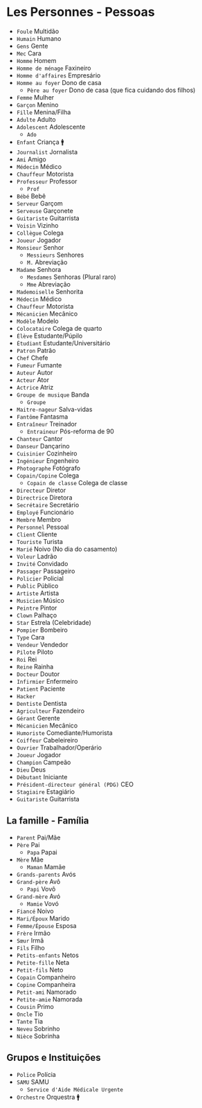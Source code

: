 # Les Personnes - Pessoas

-   `Foule` Multidão
-   `Humain` Humano
-   `Gens` Gente
-   `Mec` Cara
-   `Homme` Homem
-   `Homme de ménage` Faxineiro
-   `Homme d'affaires` Empresário
-   `Homme au foyer` Dono de casa
    -   `Père au foyer` Dono de casa (que fica cuidando dos filhos)
-   `Femme` Mulher
-   `Garçon` Menino
-   `Fille` Menina/Filha
-   `Adulte` Adulto
-   `Adolescent` Adolescente
    -   `Ado`
-   `Enfant` Criança 🚹
-   `Journalist` Jornalista
-   `Ami` Amigo
-   `Médecin` Médico
-   `Chauffeur` Motorista
-   `Professeur` Professor
    -   `Prof`
-   `Bébé` Bebê
-   `Serveur` Garçom
-   `Serveuse` Garçonete
-   `Guitariste` Guitarrista
-   `Voisin` Vizinho
-   `Collègue` Colega
-   `Joueur` Jogador
-   `Monsieur` Senhor
    -   `Messieurs` Senhores
    -   `M.` Abreviação
-   `Madame` Senhora
    -   `Mesdames` Senhoras (Plural raro)
    -   `Mme` Abreviação
-   `Mademoiselle` Senhorita
-   `Médecin` Médico
-   `Chauffeur` Motorista
-   `Mécanicien` Mecânico
-   `Modèle` Modelo
-   `Colocataire` Colega de quarto
-   `Élève` Estudante/Púpilo
-   `Étudiant` Estudante/Universitário
-   `Patron` Patrão
-   `Chef` Chefe
-   `Fumeur` Fumante
-   `Auteur` Autor
-   `Acteur` Ator
-   `Actrice` Atriz
-   `Groupe de musique` Banda
    -   `Groupe`
-   `Maitre-nageur` Salva-vidas
-   `Fantôme` Fantasma
-   `Entraîneur` Treinador
    -   `Entraineur` Pós-reforma de 90
-   `Chanteur` Cantor
-   `Danseur` Dançarino
-   `Cuisinier` Cozinheiro
-   `Ingénieur` Engenheiro
-   `Photographe` Fotógrafo
-   `Copain/Copine` Colega
    -   `Copain de classe` Colega de classe
-   `Directeur` Diretor
-   `Directrice` Diretora
-   `Secrétaire` Secretário
-   `Employé` Funcionário
-   `Membre` Membro
-   `Personnel` Pessoal
-   `Client` Cliente
-   `Touriste` Turista
-   `Marié` Noivo (No dia do casamento)
-   `Voleur` Ladrão
-   `Invité` Convidado
-   `Passager` Passageiro
-   `Policier` Policial
-   `Public` Público
-   `Artiste` Artista
-   `Musicien` Músico
-   `Peintre` Pintor
-   `Clown` Palhaço
-   `Star` Estrela (Celebridade)
-   `Pompier` Bombeiro
-   `Type` Cara
-   `Vendeur` Vendedor
-   `Pilote` Piloto
-   `Roi` Rei
-   `Reine` Rainha
-   `Docteur` Doutor
-   `Infirmier` Enfermeiro
-   `Patient` Paciente
-   `Hacker`
-   `Dentiste` Dentista
-   `Agriculteur` Fazendeiro
-   `Gérant` Gerente
-   `Mécanicien` Mecânico
-   `Humoriste` Comediante/Humorista
-   `Coiffeur` Cabeleireiro
-   `Ouvrier` Trabalhador/Operário
-   `Joueur` Jogador
-   `Champion` Campeão
-   `Dieu` Deus
-   `Débutant` Iniciante
-   `Président-directeur général (PDG)` CEO
-   `Stagiaire` Estagiário
-   `Guitariste` Guitarrista

## La famille - Família

-   `Parent` Pai/Mãe
-   `Père` Pai
    -   `Papa` Papai
-   `Mère` Mãe
    -   `Maman` Mamãe
-   `Grands-parents` Avós
-   `Grand-père` Avô
    -   `Papi` Vovô
-   `Grand-mère` Avó
    -   `Mamie` Vovó
-   `Fiancé` Noivo
-   `Mari/Époux` Marido
-   `Femme/Épouse` Esposa
-   `Frère` Irmão
-   `Sœur` Irmã
-   `Fils` Filho
-   `Petits-enfants` Netos
-   `Petite-fille` Neta
-   `Petit-fils` Neto
-   `Copain` Companheiro
-   `Copine` Companheira
-   `Petit-ami` Namorado
-   `Petite-amie` Namorada
-   `Cousin` Primo
-   `Oncle` Tio
-   `Tante` Tia
-   `Neveu` Sobrinho
-   `Nièce` Sobrinha

## Grupos e Instituições

-   `Police` Polícia
-   `SAMU` SAMU
    -   `Service d'Aide Médicale Urgente`
-   `Orchestre` Orquestra 🚹
